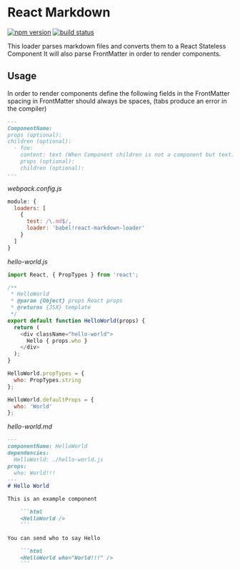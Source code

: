 React Markdown
==================

[![npm version](https://img.shields.io/npm/v/react-markdown-loader.svg)](https://www.npmjs.com/package/react-markdown-loader)
[![build status](https://travis-ci.org/javiercf/react-markdown-loader.svg?branch=master)](https://travis-ci.org/javiercf/react-markdown-loader)

This loader parses markdown files and converts them to a React Stateless Component
It will also parse FrontMatter in order to render components.

## Usage
In order to render components define the following fields in the FrontMatter
spacing in FrontMatter should always be spaces, (tabs produce an error in the compiler)

```markdown
---
ComponentName:
props (optional):
children (optional):
  - foo:
    content: text (When Component children is not a component but text)
    props (optional):
    children (optional):
---
```

*webpack.config.js*
```js
module: {
  loaders: [
    {
      test: /\.md$/,
      loader: 'babel!react-markdown-loader'
    }
  ]
}
```

*hello-world.js*
```js
import React, { PropTypes } from 'react';

/**
 * HelloWorld
 * @param {Object} props React props
 * @returns {JSX} template
 */
export default function HelloWorld(props) {
  return (
    <div className="hello-world">
      Hello { props.who }
    </div>
  );
}

HelloWorld.propTypes = {
  who: PropTypes.string
};

HelloWorld.defaultProps = {
  who: 'World'
};

```

*hello-world.md*
```markdown
---
componentName: HelloWorld
dependencies:
  HelloWorld: ./hello-world.js
props:
  who: World!!!
---
# Hello World

This is an example component

    ```html
    <HelloWorld />
    ```

You can send who to say Hello

    ```html
    <HelloWorld who="World!!!" />
    ```
```
